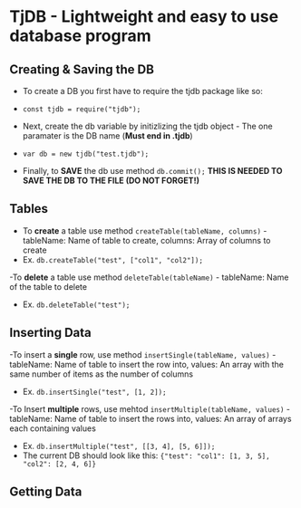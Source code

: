 # TjDB - Lightweight and easy to use database program

## Creating & Saving the DB
- To create a DB you first have to require the tjdb package like so:
 - `const tjdb = require("tjdb");`

- Next, create the db variable by initizlizing the tjdb object - The one paramater is the DB name (**Must end in .tjdb**)
 - `var db = new tjdb("test.tjdb");`

- Finally, to **SAVE** the db use method `db.commit();` **THIS IS NEEDED TO SAVE THE DB TO THE FILE (DO NOT FORGET!)**

## Tables
- To **create** a table use method `createTable(tableName, columns)` - tableName: Name of table to create, columns: Array of columns to create
 - Ex. `db.createTable("test", ["col1", "col2"]);`

-To **delete** a table use method `deleteTable(tableName)` - tableName: Name of the table to delete
 - Ex. `db.deleteTable("test");`

## Inserting Data
-To insert a **single** row, use method `insertSingle(tableName, values)` - tableName: Name of table to insert the row into, values: An array with the same number of items as the number of columns
 - Ex. `db.insertSingle("test", [1, 2]);`

-To Insert **multiple** rows, use mehtod `insertMultiple(tableName, values)` - tableName: Name of table to insert the rows into, values: An array of arrays each containing values
 - Ex. `db.insertMultiple("test", [[3, 4], [5, 6]]);`
 - The current DB should look like this: `{"test": "col1": [1, 3, 5], "col2": [2, 4, 6]}`

## Getting Data
	
